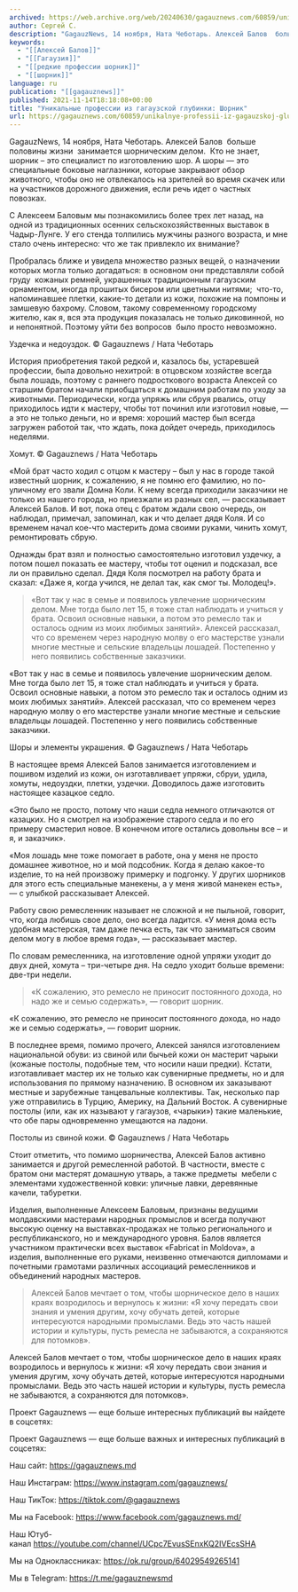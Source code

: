 ```yaml
---
archived: https://web.archive.org/web/20240630/gagauznews.com/60859/unikalnye-professii-iz-gagauzskoj-glubinki-shornik.html
author: Сергей С.
description: "GagauzNews, 14 ноября, Ната Чеботарь. Алексей Балов  больше половины жизни  занимается шорническим делом.  Кто не знает, шорник – это специалист по изготовлению шор. А шоры — это специальные боковые наглазники, которые закрывают обзор животного, чтобы оно не отвлекалось на зрителей во время скачек или на участников дорожного движения, если речь идет о частных повозках. С Алексеем Баловым мы познакомились более трех лет назад, на одной из традиционных осенних сельскохозяйственных выставок в Чадыр-Лунге. У его стенда толпились мужчины разного возраста, и мне стало очень интересно: что же так привлекло их внимание? Пробралась ближе и увидела множество разных вещей, о назначении которых […]"
keywords:
  - "[[Алексей Балов]]"
  - "[[Гагаузия]]"
  - "[[редкие профессии шорник]]"
  - "[[шорник]]"
language: ru
publication: "[[gagauznews]]"
published: 2021-11-14T18:18:08+00:00
title: "Уникальные профессии из гагаузской глубинки: Шорник"
url: https://gagauznews.com/60859/unikalnye-professii-iz-gagauzskoj-glubinki-shornik.html
---
```


GagauzNews, 14 ноября, Ната Чеботарь. Алексей Балов  больше половины жизни  занимается шорническим делом.  Кто не знает, шорник – это специалист по изготовлению шор. А шоры — это специальные боковые наглазники, которые закрывают обзор животного, чтобы оно не отвлекалось на зрителей во время скачек или на участников дорожного движения, если речь идет о частных повозках.

С Алексеем Баловым мы познакомились более трех лет назад, на одной из традиционных осенних сельскохозяйственных выставок в Чадыр-Лунге. У его стенда толпились мужчины разного возраста, и мне стало очень интересно: что же так привлекло их внимание?

Пробралась ближе и увидела множество разных вещей, о назначении которых могла только догадаться: в основном они представляли собой груду  кожаных ремней, украшенных традиционным гагаузским орнаментом, иногда прошитых бисером или цветными нитями;  что-то, напоминавшее плетки, какие-то детали из кожи, похожие на помпоны и замшевую бахрому. Словом, такому современному городскому жителю, как я, вся эта продукция показалась не только диковинной, но и непонятной. Поэтому уйти без вопросов  было просто невозможно.

Уздечка и недоуздок. © Gagauznews / Ната Чеботарь

История приобретения такой редкой и, казалось бы, устаревшей профессии, была довольно нехитрой: в отцовском хозяйстве всегда была лошадь, поэтому с раннего подросткового возраста Алексей со старшим братом начали приобщаться к домашним работам по уходу за животными. Периодически, когда упряжь или сбруя рвались, отцу приходилось идти к мастеру, чтобы тот починил или изготовил новые, — а это не только деньги, но и время: хороший мастер был всегда загружен работой так, что ждать, пока дойдет очередь, приходилось неделями.

Хомут. © Gagauznews / Ната Чеботарь

«Мой брат часто ходил с отцом к мастеру – был у нас в городе такой известный шорник, к сожалению, я не помню его фамилию, но по-уличному его звали Домна Коли. К нему всегда приходили заказчики не только из нашего города, но приезжали из разных сел, — рассказывает Алексей Балов. И вот, пока отец с братом ждали свою очередь, он наблюдал, примечал, запоминал, как и что делает дядя Коля. И со временем начал кое-что мастерить дома своими руками, чинить хомут, ремонтировать сбрую.

Однажды брат взял и полностью самостоятельно изготовил уздечку, а потом пошел показать ее мастеру, чтобы тот оценил и подсказал, все ли он правильно сделал. Дядя Коля посмотрел на работу брата и сказал: «Даже я, когда учился, не делал так, как смог ты. Молодец!».

> «Вот так у нас в семье и появилось увлечение шорническим делом. Мне тогда было лет 15, я тоже стал наблюдать и учиться у брата. Освоил основные навыки, а потом это ремесло так и осталось одним из моих любимых занятий». Алексей рассказал, что со временем через народную молву о его мастерстве узнали многие местные и сельские владельцы лошадей. Постепенно у него появились собственные заказчики.

«Вот так у нас в семье и появилось увлечение шорническим делом. Мне тогда было лет 15, я тоже стал наблюдать и учиться у брата. Освоил основные навыки, а потом это ремесло так и осталось одним из моих любимых занятий». Алексей рассказал, что со временем через народную молву о его мастерстве узнали многие местные и сельские владельцы лошадей. Постепенно у него появились собственные заказчики.

Шоры и элементы украшения. © Gagauznews / Ната Чеботарь

В настоящее время Алексей Балов занимается изготовлением и пошивом изделий из кожи, он изготавливает упряжи, сбруи, удила, хомуты, недоуздки, плетки, уздечки. Доводилось даже изготовить настоящее казацкое седло.

«Это было не просто, потому что наши седла немного отличаются от казацких. Но я смотрел на изображение старого седла и по его примеру смастерил новое. В конечном итоге остались довольны все – и я, и заказчик».

«Моя лошадь мне тоже помогает в работе, она у меня не просто домашнее животное, но и мой подсобник. Когда я делаю какое-то изделие, то на ней произвожу примерку и подгонку. У других шорников для этого есть специальные манекены, а у меня живой манекен есть», — с улыбкой рассказывает Алексей.

Работу свою ремесленник называет не сложной и не пыльной, говорит, что, когда любишь свое дело, оно всегда ладится. «У меня дома есть удобная мастерская, там даже печка есть, так что заниматься своим делом могу в любое время года», — рассказывает мастер.

По словам ремесленника, на изготовление одной упряжи уходит до двух дней, хомута – три-четыре дня. На седло уходит больше времени: две-три недели.

> «К сожалению, это ремесло не приносит постоянного дохода, но надо же и семью содержать», — говорит шорник.

«К сожалению, это ремесло не приносит постоянного дохода, но надо же и семью содержать», — говорит шорник.

В последнее время, помимо прочего, Алексей занялся изготовлением национальной обуви: из свиной или бычьей кожи он мастерит чарыки (кожаные постолы, подобные тем, что носили наши предки). Кстати, изготавливает мастер их не только как сувенирные предметы, но и для использования по прямому назначению. В основном их заказывают местные и зарубежные танцевальные коллективы. Так, несколько пар уже отправились в Турцию, Америку, на Дальний Восток. А сувенирные постолы (или, как их называют у гагаузов, «чарыки») такие маленькие, что обе пары одновременно умещаются на ладони.

Постолы из свиной кожи. © Gagauznews / Ната Чеботарь

Стоит отметить, что помимо шорничества, Алексей Балов активно занимается и другой ремесленной работой. В частности, вместе с братом они мастерят домашную утварь, а также предметы  мебели с элементами художественной ковки: уличные лавки, деревянные качели, табуретки.

Изделия, выполненные Алексеем Баловым, признаны ведущими молдавскими мастерами народных промыслов и всегда получают высокую оценку на выставках-продажах не только регионального и республиканского, но и международного уровня. Балов является участником практически всех выставок «Fabricat in Moldova», а изделия, выполненные его руками, неизвенно отмечаются дипломами и почетными грамотами различных ассоциаций ремесленников и объединений народных мастеров.

> Алексей Балов мечтает о том, чтобы шорническое дело в наших краях возродилось и вернулось к жизни: «Я хочу передать свои знания и умения другим, хочу обучать детей, которые интересуются народными промыслами. Ведь это часть нашей истории и культуры, пусть ремесла не забываются, а сохраняются для потомков».

Алексей Балов мечтает о том, чтобы шорническое дело в наших краях возродилось и вернулось к жизни: «Я хочу передать свои знания и умения другим, хочу обучать детей, которые интересуются народными промыслами. Ведь это часть нашей истории и культуры, пусть ремесла не забываются, а сохраняются для потомков».



Проект Gagauznews — еще больше интересных публикаций вы найдете в соцсетях:

Проект Gagauznews — еще больше важных и интересных публикаций в соцсетях:

Наш сайт: https://gagauznews.md

Наш Инстаграм: https://www.instagram.com/gagauznews/

Наш ТикТок: https://tiktok.com/@gagauznews

Мы на Facebook: https://www.facebook.com/gagauznews.md/

Наш Ютуб-канал https://youtube.com/channel/UCpc7EvusSEnxKQ2IVEcsSHA

Мы на Oдноклассниках: https://ok.ru/group/64029549265141

Мы в Telegram: https://t.me/gagauznewsmd